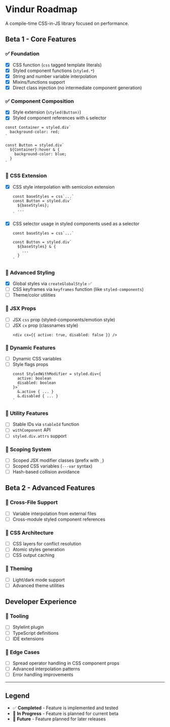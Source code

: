 # Vindur Roadmap

A compile-time CSS-in-JS library focused on performance.

## Beta 1 - Core Features

### ✅ **Foundation**

- [x] CSS function (`css` tagged template literals)
- [x] Styled component functions (`styled.*`)
- [x] String and number variable interpolation
- [x] Mixins/functions support
- [x] Direct class injection (no intermediate component generation)

### ✅ **Component Composition**

- [x] Style extension (`styled(Button)`)
- [x] Styled component references with `&` selector

```tsx
const Container = styled.div`
  background-color: red;
`

const Button = styled.div`
  ${Container}:hover & {
    background-color: blue;
  }
`
```

### 🚧 **CSS Extension**

- [x] CSS style interpolation with semicolon extension

  ```tsx
  const baseStyles = css`...`
  const Button = styled.div`
    ${baseStyles};
    ...
  `
  ```

- [x] CSS selector usage in styled components used as a selector

  ```tsx
  const baseStyles = css`...`

  const Button = styled.div`
    ${baseStyles} & {
      ...
    }
  `
  ```

### 🚧 **Advanced Styling**

- [x] Global styles via `createGlobalStyle` ✅
- [ ] CSS keyframes via `keyframes` function (like `styled-components`)
- [ ] Theme/color utilities

### 🚧 **JSX Props**

- [ ] JSX `css` prop (styled-components/emotion style)
- [ ] JSX `cx` prop (classnames style)
  ```tsx
  <div cx={{ active: true, disabled: false }} />
  ```

### 🚧 **Dynamic Features**

- [ ] Dynamic CSS variables
- [ ] Style flags props
  ```tsx
  const StyledWithModifier = styled.div<{
    active: boolean
    disabled: boolean
  }>`
    &.active { ... }
    &.disabled { ... }
  `
  ```

### 🚧 **Utility Features**

- [ ] Stable IDs via `stableId` function
- [ ] `withComponent` API
- [ ] `styled.div.attrs` support

### 🚧 **Scoping System**

- [ ] Scoped JSX modifier classes (prefix with `_`)
- [ ] Scoped CSS variables (`---var` syntax)
- [ ] Hash-based collision avoidance

## Beta 2 - Advanced Features

### 🔮 **Cross-File Support**

- [ ] Variable interpolation from external files
- [ ] Cross-module styled component references

### 🔮 **CSS Architecture**

- [ ] CSS layers for conflict resolution
- [ ] Atomic styles generation
- [ ] CSS output caching

### 🔮 **Theming**

- [ ] Light/dark mode support
- [ ] Advanced theme utilities

## Developer Experience

### 🔮 **Tooling**

- [ ] Stylelint plugin
- [ ] TypeScript definitions
- [ ] IDE extensions

### 🔮 **Edge Cases**

- [ ] Spread operator handling in CSS component props
- [ ] Advanced interpolation patterns
- [ ] Error handling improvements

---

## Legend

- ✅ **Completed** - Feature is implemented and tested
- 🚧 **In Progress** - Feature is planned for current beta
- 🔮 **Future** - Feature planned for later releases
